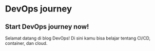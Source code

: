 # DevOps journey

## Start DevOps journey now!

Selamat datang di blog DevOps!
Di sini kamu bisa belajar tentang CI/CD, container, dan cloud.
